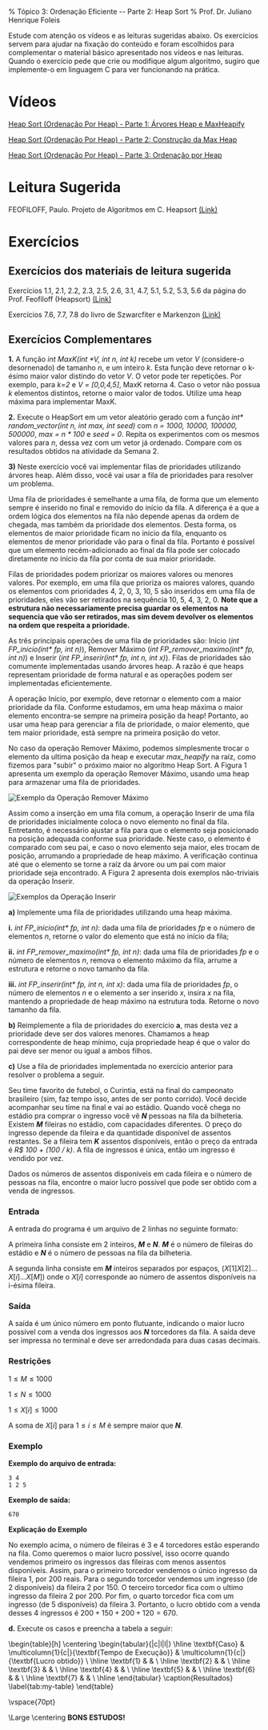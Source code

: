 % Tópico 3: Ordenação Eficiente -- Parte 2: Heap Sort
% Prof. Dr. Juliano Henrique Foleis

Estude com atenção os vídeos e as leituras sugeridas abaixo. Os exercícios servem para ajudar na fixação do conteúdo e foram escolhidos para complementar o material básico apresentado nos vídeos e nas leituras. Quando o exercício pede que crie ou modifique algum algoritmo, sugiro que implemente-o em linguagem C para ver funcionando na prática. 
<!-- O único exercício que é necessário entregar está descrito na Seção "Atividade Para Entregar". -->

# Vídeos

[Heap Sort (Ordenação Por Heap) - Parte 1: Árvores Heap e MaxHeapify](https://youtu.be/x5erNI7li_s)

[Heap Sort (Ordenação Por Heap) - Parte 2: Construção da Max Heap](https://youtu.be/KwiyNWQoMy0)

[Heap Sort (Ordenação Por Heap) - Parte 3: Ordenação por Heap](https://youtu.be/64d8U7rNjQM)


# Leitura Sugerida

FEOFILOFF, Paulo. Projeto de Algoritmos em C. Heapsort [(Link)](https://www.ime.usp.br/~pf/algoritmos/aulas/hpsrt.html)

# Exercícios

## Exercícios dos materiais de leitura sugerida

Exercícios 1.1, 2.1, 2.2, 2.3, 2.5, 2.6, 3.1, 4.7, 5.1, 5.2, 5.3, 5.6 da página do Prof. Feofiloff (Heapsort) [(Link)](https://www.ime.usp.br/~pf/algoritmos/aulas/hpsrt.html)

Exercícios 7.6, 7.7, 7.8 do livro de Szwarcfiter e Markenzon [(Link)](https://integrada.minhabiblioteca.com.br/#/books/978-85-216-2995-5/epubcfi/6/34[;vnd.vst.idref=chapter07]!/4/282/66@0:88.9)

## Exercícios Complementares

**1.** A função *int MaxK(int \*V, int n, int k)* recebe um vetor *V* (considere-o desornenado) de tamanho *n*, e um inteiro *k*. Esta função deve retornar o k-ésimo maior valor distindo do vetor *V*. O vetor pode ter repetições. Por exemplo, para *k=2* e *V = [0,0,4,5]*, MaxK retorna 4. Caso o vetor não possua *k* elementos distintos, retorne o maior valor de todos. Utilize uma heap máxima para implementar MaxK.

**2.** Execute o HeapSort em um vetor aleatório gerado com a função *int\* random_vector(int n, int max, int seed)* com *n = 1000, 10000, 100000, 500000*, *max = n \* 100* e *seed = 0*. Repita os experimentos com os mesmos valores para *n*, dessa vez com um vetor já ordenado. Compare com os resultados obtidos na atividade da Semana 2.

<!-- # Atividade Para Entregar

Não há atividade para entregar.

A atividade a seguir é para ser feita individualmente e entregue via Moodle no tópico da Semana 3. A data-limite para entrega é dia 24/3/2021 às 23:55. Em caso de cópia as atividades dos participantes serão desconsideradas. -->

<!-- ## Descrição da Atividade -->

<!-- Nesta semana você vai implementar filas de prioridades utilizando árvores heap. Além disso, você vai usar a fila de prioridades para resolver um problema. -->

**3)** Neste exercício você vai implementar filas de prioridades utilizando árvores heap. Além disso, você vai usar a fila de prioridades para resolver um problema.

Uma fila de prioridades é semelhante a uma fila, de forma que um elemento sempre é inserido no final e removido do início da fila. A diferença é a que a ordem lógica dos elementos na fila não depende apenas da ordem de chegada, mas também da prioridade dos elementos. Desta forma, os elementos de maior prioridade ficam no início da fila, enquanto os elementos de menor prioridade vão para o final da fila. Portanto é possível que um elemento recém-adicionado ao final da fila pode ser colocado diretamente no início da fila por conta de sua maior prioridade. 

Filas de prioridades podem priorizar os maiores valores ou menores valores. Por exemplo, em uma fila que prioriza os maiores valores, quando os elementos com prioridades 4, 2, 0, 3, 10, 5 são inseridos em uma fila de prioridades, eles vão ser retirados na sequência 10, 5, 4, 3, 2, 0. **Note que a estrutura não necessariamente precisa guardar os elementos na sequencia que vão ser retirados, mas sim devem devolver os elementos na ordem que respeita a prioridade.**

As três principais operações de uma fila de prioridades são: Início (*int FP_inicio(int\* fp, int n)*), Remover Máximo (*int FP_remover_maximo(int\* fp, int n)*) e Inserir (*int FP_inserir(int\* fp, int n, int x)*). Filas de prioridades são comumente implementadas usando árvores heap. A razão é que heaps representam prioridade de forma natural e as operações podem ser implementadas eficientemente.

A operação Início, por exemplo, deve retornar o elemento com a maior prioridade da fila. Conforme estudamos, em uma heap máxima o maior elemento encontra-se sempre na primeira posição da heap! Portanto, ao usar uma heap para gerenciar a fila de prioridade, o maior elemento, que tem maior prioridade, está sempre na primeira posição do vetor. 

No caso da operação Remover Máximo, podemos simplesmente trocar o elemento da ultima posição da heap e executar *max_heapify* na raíz, como fizemos para "subir" o próximo maior no algoritmo Heap Sort. A Figura 1 apresenta um exemplo da operação Remover Máximo, usando uma heap para armazenar uma fila de prioridades.

![Exemplo da Operação *Remover Máximo*](remove_max.png)

Assim como a inserção em uma fila comum, a operação Inserir de uma fila de prioridades inicialmente coloca o novo elemento no final da fila. Entretanto, é necessário ajustar a fila para que o elemento seja posicionado na posição adequada conforme sua prioridade. Neste caso, o elemento é comparado com seu pai, e caso o novo elemento seja maior, eles trocam de posição, arrumando a propriedade de heap máximo. A verificação continua até que o elemento se torne a raíz da árvore ou um pai com maior prioridade seja encontrado. A Figura 2 apresenta dois exemplos não-triviais da operação Inserir.

![Exemplos da Operação *Inserir*](insert_fp.png)

**a)** Implemente uma fila de prioridades utilizando uma heap máxima. 

**i.** *int FP_inicio(int\* fp, int n)*: dada uma fila de prioridades *fp* e o número de elementos *n*, retorne o valor do elemento que está no início da fila;

**ii.** *int FP_remover_maximo(int\* fp, int n)*: dada uma fila de prioridades *fp* e o número de elementos *n*, remova o elemento mãximo da fila, arrume a estrutura e retorne o novo tamanho da fila.

**iii.** *int FP_inserir(int\* fp, int n, int x)*: dada uma fila de prioridades *fp*, o número de elementos *n* e o elemento a ser inserido *x*, insira *x* na fila, mantendo a propriedade de heap máximo na estrutura toda. Retorne o novo tamanho da fila.

**b)** Reimplemente a fila de prioridades do exercício **a**, mas desta vez a prioridade deve ser dos valores menores. Chamamos a heap correspondente de heap mínimo, cuja propriedade heap é que o valor do pai deve ser menor ou igual a ambos filhos.

**c)** Use a fila de prioridades implementada no exercício anterior para resolver o problema a seguir.

Seu time favorito de futebol, o Curintia, está na final do campeonato brasileiro (sim, faz tempo isso, antes de ser ponto corrido). Você decide acompanhar seu time na final e vai ao estádio. Quando você chega no estádio pra comprar o ingresso você vê ***N*** pessoas na fila da bilheteria. Existem ***M*** fileiras no estádio, com capacidades diferentes. O preço do ingresso depende da fileira e da quantidade disponível de assentos restantes. Se a fileira tem ***K*** assentos disponíveis, então o preço da entrada é *R\$ 100 + (100 / k)*. A fila de ingressos é única, então um ingresso é vendido por vez.

Dados os números de assentos disponíveis em cada fileira e o número de pessoas na fila, encontre o maior lucro possível que pode ser obtido com a venda de ingressos.

### Entrada

A entrada do programa é um arquivo de 2 linhas no seguinte formato:

A primeira linha consiste em 2 inteiros, ***M*** e ***N***. ***M*** é o número de fileiras do estádio e ***N*** é o número de pessoas na fila da bilheteria.

A segunda linha consiste em ***M*** inteiros separados por espaços, ($X[1] X[2] \dots X[i] \dots X[M]$) onde o $X[i]$ corresponde ao número de assentos disponíveis na i-ésima fileira.

### Saída

A saída é um único número em ponto flutuante, indicando o maior lucro possível com a venda dos ingressos aos ***N*** torcedores da fila. A saída deve ser impressa no terminal e deve ser arredondada para duas casas decimais.

### Restrições

$1 \leq M \leq 1000$

$1 \leq N \leq 1000$

$1 \leq X[i] \leq 1000$

A soma de $X[i]$ para $1 \leq i \leq M$ é sempre maior que ***N***.

### Exemplo

**Exemplo do arquivo de entrada:**

~~~
3 4
1 2 5
~~~

**Exemplo de saída:**

~~~
670
~~~

**Explicação do Exemplo**

No exemplo acima, o número de fileiras é 3 e 4 torcedores estão esperando na fila. Como queremos o maior lucro possível, isso ocorre quando vendemos primeiro os ingressos das fileiras com menos assentos disponíveis. Assim, para o primeiro torcedor vendemos o único ingresso da fileira 1, por 200 reais. Para o segundo torcedor vendemos um ingresso (de 2 disponíveis) da fileira 2 por 150. O terceiro torcedor fica com o ultimo ingresso da fileira 2 por 200. Por fim, o quarto torcedor fica com um ingresso (de 5 disponíveis) da fileira 3. Portanto, o lucro obtido com a venda desses 4 ingressos é $200 + 150 + 200 + 120 = 670$.

**d.** Execute os casos e preencha a tabela a seguir:

\begin{table}[h]
\centering
\begin{tabular}{|c|l|l|}
\hline
\textbf{Caso} & \multicolumn{1}{c|}{\textbf{Tempo de Execução}} & \multicolumn{1}{c|}{\textbf{Lucro obtido}} \\ \hline
\textbf{1} &  &  \\ \hline
\textbf{2} &  &  \\ \hline
\textbf{3} &  &  \\ \hline
\textbf{4} &  &  \\ \hline
\textbf{5} &  &  \\ \hline
\textbf{6} &  &  \\ \hline
\textbf{7} &  &  \\ \hline
\end{tabular}
\caption{Resultados}
\label{tab:my-table}
\end{table}


<!-- ## Você deve Entregar

Entregue em formato .zip os arquivos a seguir:

* Um arquivo *.c* com a implementação de ambas filas de prioridade dos itens **a** e **b**;
* Um arquivo *.c* com o programa que resolve o problema do item **c**.
* Um arquivo *saidas.pdf* com a tabela do item **d** preenchida.

**Por favor entregue como especificado acima!**  -->

\vspace{70pt}

\Large
\centering
**BONS ESTUDOS!**
